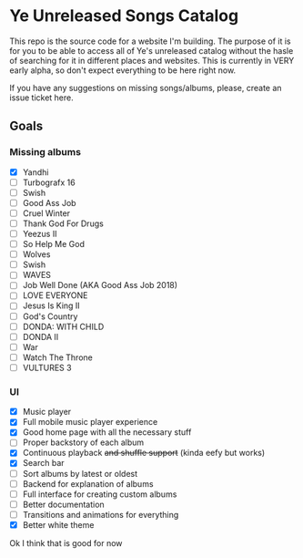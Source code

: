 # Ye Unreleased Songs Catalog

This repo is the source code for a website I'm building. The purpose of it is for you to be able to access all of Ye's unreleased catalog without the hasle of searching for it in different places and websites. This is currently in VERY early alpha, so don't expect everything to be here right now.

If you have any suggestions on missing songs/albums, please, create an issue ticket here.

## Goals

### Missing albums
- [x] Yandhi
- [ ] Turbografx 16
- [ ] Swish
- [ ] Good Ass Job
- [ ] Cruel Winter
- [ ] Thank God For Drugs
- [ ] Yeezus II
- [ ] So Help Me God
- [ ] Wolves
- [ ] Swish
- [ ] WAVES
- [ ] Job Well Done (AKA Good Ass Job 2018)
- [ ] LOVE EVERYONE
- [ ] Jesus Is King II
- [ ] God's Country
- [ ] DONDA: WITH CHILD
- [ ] DONDA II
- [ ] War
- [ ] Watch The Throne
- [ ] VULTURES 3

### UI
- [x] Music player
- [x] Full mobile music player experience
- [x] Good home page with all the necessary stuff
- [ ] Proper backstory of each album
- [x] Continuous playback ~~and shuffle support~~ (kinda eefy but works)
- [x] Search bar
- [ ] Sort albums by latest or oldest
- [ ] Backend for explanation of albums
- [ ] Full interface for creating custom albums
- [ ] Better documentation
- [ ] Transitions and animations for everything
- [x] Better white theme

Ok I think that is good for now

